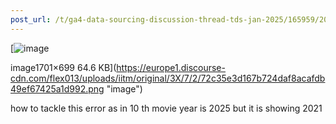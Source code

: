 ```yaml
---
post_url: /t/ga4-data-sourcing-discussion-thread-tds-jan-2025/165959/208
---
```

[![image](https://europe1.discourse-cdn.com/flex013/uploads/iitm/optimized/3X/7/2/72c35e3d167b724daf8acafdb49ef67425a1d992_2_690x283.png)

image1701×699 64.6 KB](https://europe1.discourse-cdn.com/flex013/uploads/iitm/original/3X/7/2/72c35e3d167b724daf8acafdb49ef67425a1d992.png "image")

  
how to tackle this error as in 10 th movie year is 2025 but it is showing 2021